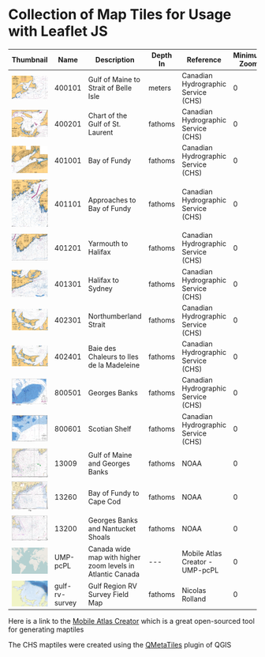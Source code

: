 # Collection of Map Tiles for Usage with Leaflet JS

Thumbnail | Name           | Description                                                | Depth In| Reference                           | Minimum Zoom | Maximum Zoom  | Start Zoom | Start Latitude | Start Longitude
--- |----------------|------------------------------------------------------------| --- |-------------------------------------|--------------| --- | --- |----------------| ---
![thumbnail](/thumbnails/400101.png?raw=true) | 400101         | Gulf of Maine to Strait of Belle Isle                      | meters| Canadian Hydrographic Service (CHS) | 0            | 13  | 5 | 48.02          | -58.32
![thumbnail](/thumbnails/400201.png?raw=true) | 400201         | Chart of the Gulf of St. Laurent                           | fathoms| Canadian Hydrographic Service (CHS) | 0            | 13  | 7 | 47             | -62.4
![thumbnail](/thumbnails/401001.png?raw=true) | 401001         | Bay of Fundy                                               | fathoms| Canadian Hydrographic Service (CHS) | 0            | 13  | 8 | 45.3           | -64.96
![thumbnail](/thumbnails/401101.png?raw=true) | 401101         | Approaches to Bay of Fundy                                 | fathoms| Canadian Hydrographic Service (CHS) | 0            | 13  | 8 | 43.78          | -66.95
![thumbnail](/thumbnails/401201.png?raw=true) | 401201         | Yarmouth to Halifax                                        | fathoms | Canadian Hydrographic Service (CHS) | 0            | 13  | 8 | 43.67          | -64.57
![thumbnail](/thumbnails/401301.png?raw=true) | 401301         | Halifax to Sydney                                          | fathoms| Canadian Hydrographic Service (CHS) | 0            | 13  | 8 | 45.11          | -61.41
![thumbnail](/thumbnails/402301.png?raw=true) | 402301         | Northumberland Strait                                      | fathoms| Canadian Hydrographic Service (CHS) | 0            | 13  | 8 | 46.5           | -63.03
![thumbnail](/thumbnails/402301.png?raw=true) | 402401         | Baie des Chaleurs to Iles de la Madeleine                  | fathoms| Canadian Hydrographic Service (CHS) | 0            | 13  | 8 | 48.17          | -63.65
![thumbnail](/thumbnails/800501.png?raw=true) | 800501         | Georges Banks                                              | fathoms| Canadian Hydrographic Service (CHS) | 0            | 13  | 8 | 41.51          | -67.55
![thumbnail](/thumbnails/800601.png?raw=true) | 800601         | Scotian Shelf                                              | fathoms| Canadian Hydrographic Service (CHS) | 0            | 13  | 8 | 43.37 | -65.62
![thumbnail](/thumbnails/13009.png?raw=true) | 13009          | Gulf of Maine and Georges Banks                            | fathoms| NOAA                                | 0            | 13  | 8 | 41.51          | -67.55
![thumbnail](/thumbnails/13260.png?raw=true) | 13260          | Bay of Fundy to Cape Cod                                   | fathoms| NOAA | 0            | 13  | 8 | 44.58 | -66.67
![thumbnail](/thumbnails/13200.png?raw=true) | 13200          | Georges Banks and Nantucket Shoals                         | fathoms| NOAA                                | 0            | 13  | 8 | 41.51          | -67.55
![thumbnail](/thumbnails/UMP-pcPL.png?raw=true) | UMP-pcPL       | Canada wide map with higher zoom levels in Atlantic Canada | --- | Mobile Atlas Creator - UMP-pcPL| 0            | 12 | 3 | 49.9 | -101.74
![thumbnail](/thumbnails/rv_survey.png?raw=true) | gulf-rv-survey | Gulf Region RV Survey Field Map                            | fathoms | Nicolas Rolland| 0            | 13 | 7 | 47.61 | -63.33

Here is a link to the [Mobile Atlas Creator](https://mobac.sourceforge.io/) which is a great open-sourced tool for generating maptiles

The CHS maptiles were created using the [QMetaTiles](https://plugins.qgis.org/plugins/QMetaTiles/) plugin of QGIS